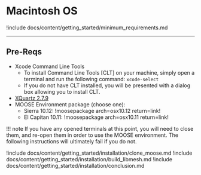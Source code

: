 # Macintosh OS

!include docs/content/getting_started/minimum_requirements.md

---
## Pre-Reqs
* Xcode Command Line Tools
    * To install Command Line Tools [CLT] on your machine, simply open a terminal and run the following command: `xcode-select`
    * If you do not have CLT installed, you will be presented with a dialog box allowing you to install CLT.
* [XQuartz 2.7.9](https://dl.bintray.com/xquartz/downloads/XQuartz-2.7.9.dmg)
* MOOSE Environment package (choose one):
    * Sierra 10.12: !moosepackage arch=osx10.12 return=link!
    * El Capitan 10.11: !moosepackage arch=osx10.11 return=link!

!!! note
    If you have any opened terminals at this point, you will need to close them, and re-open them in order to use the MOOSE environment. The following instructions will ultimately fail if you do not.

!include docs/content/getting_started/installation/clone_moose.md
!include docs/content/getting_started/installation/build_libmesh.md
!include docs/content/getting_started/installation/conclusion.md
